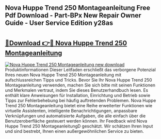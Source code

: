 ## Nova Huppe Trend 250 Montageanleitung Free Pdf Download - Part-BPx New Repair Owner Guide - User Service Edition y28as

# <h2><a href="http://df88v8z.blite.top/?on=Nova+Huppe+Trend+250+Montageanleitung">🔗Download 👉🔴 Nova Huppe Trend 250 Montageanleitung</a></h2>

[![Nova Huppe Trend 250 Montageanleitung new download](https://i.imgur.com/lujVjoI.png)](http://df88v8z.blite.top/?on=Nova+Huppe+Trend+250+Montageanleitung)
Produktinformationen Dieser Leitfaden erschließt das verborgene Potenzial Ihres neuen Nova Huppe Trend 250 Montageanleitung mit aufschlussreichen Tipps und Tricks. Bevor Sie Ihr Nova Huppe Trend 250 Montageanleitung verwenden, machen Sie sich bitte mit seinen Funktionen und Merkmalen vertraut, indem Sie dieses Benutzerhandbuch lesen. Es enthält klare Anweisungen für Installation, Einrichtung und Betrieb sowie Tipps zur Fehlerbehebung bei häufig auftretenden Problemen. Nova Huppe Trend 250 Montageanleitung bietet eine Reihe erweiterter Funktionen wie virtuelle Assistenten, intelligente Benachrichtigungen, anpassbare Verknüpfungen und automatisierte Aufgaben, die alle einfach über die Benutzeroberfläche gesteuert werden können. Ihr Feedback wird Nova Huppe Trend 250 MontageanleitungD geschätzt. Wir schätzen Ihren Input und sind bestrebt, Ihnen einen außergewöhnlichen Service zu bieten.
